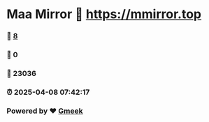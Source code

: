# Maa Mirror :link: https://mmirror.top 
### :page_facing_up: [8](https://mmirror.top/tag.html) 
### :speech_balloon: 0 
### :hibiscus: 23036 
### :alarm_clock: 2025-04-08 07:42:17 
### Powered by :heart: [Gmeek](https://github.com/Meekdai/Gmeek)
